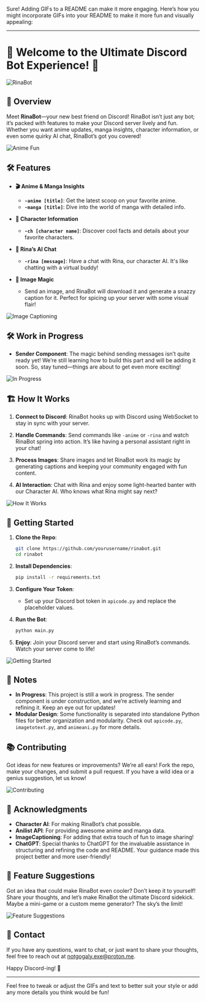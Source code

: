 Sure! Adding GIFs to a README can make it more engaging. Here’s how you might incorporate GIFs into your README to make it more fun and visually appealing:

---

# 🎉 Welcome to the Ultimate Discord Bot Experience! 🎉

![RinaBot](https://media.giphy.com/media/3o7aD2fRZl0sKNKhkc/giphy.gif) 

## 🚀 Overview

Meet **RinaBot**—your new best friend on Discord! RinaBot isn’t just any bot; it’s packed with features to make your Discord server lively and fun. Whether you want anime updates, manga insights, character information, or even some quirky AI chat, RinaBot’s got you covered!

![Anime Fun](https://media.giphy.com/media/xUPGcjq9OTc2Fs9rsc/giphy.gif)

## 🛠 Features

- **🎬 Anime & Manga Insights**
  - **`-anime [title]`**: Get the latest scoop on your favorite anime.
  - **`-manga [title]`**: Dive into the world of manga with detailed info.

- **👾 Character Information**
  - **`-ch [character name]`**: Discover cool facts and details about your favorite characters.

- **🤖 Rina’s AI Chat**
  - **`-rina [message]`**: Have a chat with Rina, our character AI. It's like chatting with a virtual buddy!

- **📸 Image Magic**
  - Send an image, and RinaBot will download it and generate a snazzy caption for it. Perfect for spicing up your server with some visual flair!

![Image Captioning](https://media.giphy.com/media/3o6fJ8dK1zEwIc2LMU/giphy.gif)

## 🛠 Work in Progress

- **Sender Component**: The magic behind sending messages isn’t quite ready yet! We’re still learning how to build this part and will be adding it soon. So, stay tuned—things are about to get even more exciting!

![In Progress](https://media.giphy.com/media/xUPGcTZjA0ZlbSKFgE/giphy.gif)

## 🏗️ How It Works

1. **Connect to Discord**: RinaBot hooks up with Discord using WebSocket to stay in sync with your server.

2. **Handle Commands**: Send commands like `-anime` or `-rina` and watch RinaBot spring into action. It’s like having a personal assistant right in your chat!

3. **Process Images**: Share images and let RinaBot work its magic by generating captions and keeping your community engaged with fun content.

4. **AI Interaction**: Chat with Rina and enjoy some light-hearted banter with our Character AI. Who knows what Rina might say next?

![How It Works](https://media.giphy.com/media/xT9IgG50Fb7Mi0pr4E/giphy.gif)

## 🚀 Getting Started

1. **Clone the Repo**:
   ```bash
   git clone https://github.com/yourusername/rinabot.git
   cd rinabot
   ```

2. **Install Dependencies**:
   ```bash
   pip install -r requirements.txt
   ```

3. **Configure Your Token**:
   - Set up your Discord bot token in `apicode.py` and replace the placeholder values.

4. **Run the Bot**:
   ```bash
   python main.py
   ```

5. **Enjoy**: Join your Discord server and start using RinaBot’s commands. Watch your server come to life!

![Getting Started](https://media.giphy.com/media/3ohs4pA6s97jJe1zHW/giphy.gif)

## 📝 Notes

- **In Progress**: This project is still a work in progress. The sender component is under construction, and we’re actively learning and refining it. Keep an eye out for updates!
- **Modular Design**: Some functionality is separated into standalone Python files for better organization and modularity. Check out `apicode.py`, `imagetotext.py`, and `animeani.py` for more details.

## 📚 Contributing

Got ideas for new features or improvements? We’re all ears! Fork the repo, make your changes, and submit a pull request. If you have a wild idea or a genius suggestion, let us know!

![Contributing](https://media.giphy.com/media/l0HlH5vx6j9XslnsM/giphy.gif)

## 🥳 Acknowledgments

- **Character AI**: For making RinaBot’s chat possible.
- **Anilist API**: For providing awesome anime and manga data.
- **ImageCaptioning**: For adding that extra touch of fun to image sharing!
- **ChatGPT**: Special thanks to ChatGPT for the invaluable assistance in structuring and refining the code and README. Your guidance made this project better and more user-friendly!

## 💬 Feature Suggestions

Got an idea that could make RinaBot even cooler? Don’t keep it to yourself! Share your thoughts, and let’s make RinaBot the ultimate Discord sidekick. Maybe a mini-game or a custom meme generator? The sky’s the limit!

![Feature Suggestions](https://media.giphy.com/media/3o7abln7sbq8HtENMy/giphy.gif)

## 📧 Contact

If you have any questions, want to chat, or just want to share your thoughts, feel free to reach out at [notgogaly.exe@proton.me](mailto:notgogaly.exe@proton.me).

Happy Discord-ing! 🚀

---

Feel free to tweak or adjust the GIFs and text to better suit your style or add any more details you think would be fun!

